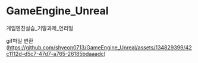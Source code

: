 # GameEngine_Unreal
게임엔진실습_기말과제_언리얼

gif파일 변환
(https://github.com/shyeon0713/GameEngine_Unreal/assets/134829399/42c1112d-d5c7-47d7-a765-26185bdaaadc)
